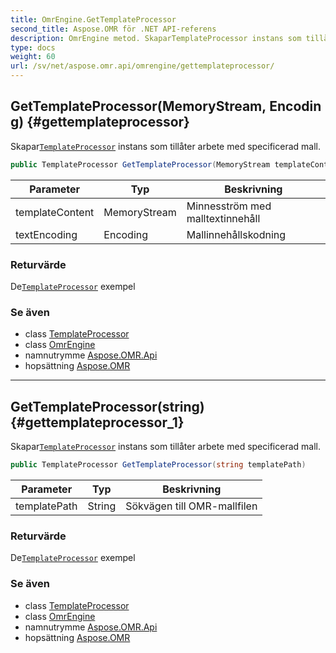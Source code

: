 ```yaml
---
title: OmrEngine.GetTemplateProcessor
second_title: Aspose.OMR för .NET API-referens
description: OmrEngine metod. SkaparTemplateProcessor instans som tillåter arbete med specificerad mall.
type: docs
weight: 60
url: /sv/net/aspose.omr.api/omrengine/gettemplateprocessor/
---
```

## GetTemplateProcessor(MemoryStream, Encoding) {#gettemplateprocessor}

Skapar[`TemplateProcessor`](../../templateprocessor/) instans som tillåter arbete med specificerad mall.

```csharp
public TemplateProcessor GetTemplateProcessor(MemoryStream templateContent, Encoding textEncoding)
```

| Parameter | Typ | Beskrivning |
| --- | --- | --- |
| templateContent | MemoryStream | Minnesström med malltextinnehåll |
| textEncoding | Encoding | Mallinnehållskodning |

### Returvärde

De[`TemplateProcessor`](../../templateprocessor/) exempel

### Se även

* class [TemplateProcessor](../../templateprocessor/)
* class [OmrEngine](../)
* namnutrymme [Aspose.OMR.Api](../../omrengine/)
* hopsättning [Aspose.OMR](../../../)

---

## GetTemplateProcessor(string) {#gettemplateprocessor_1}

Skapar[`TemplateProcessor`](../../templateprocessor/) instans som tillåter arbete med specificerad mall.

```csharp
public TemplateProcessor GetTemplateProcessor(string templatePath)
```

| Parameter | Typ | Beskrivning |
| --- | --- | --- |
| templatePath | String | Sökvägen till OMR-mallfilen |

### Returvärde

De[`TemplateProcessor`](../../templateprocessor/) exempel

### Se även

* class [TemplateProcessor](../../templateprocessor/)
* class [OmrEngine](../)
* namnutrymme [Aspose.OMR.Api](../../omrengine/)
* hopsättning [Aspose.OMR](../../../)


